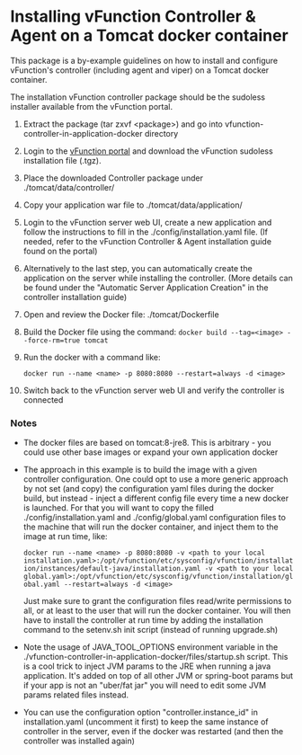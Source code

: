 # Installing vFunction Controller & Agent on a Tomcat docker container

This package is a by-example guidelines on how to install and configure vFunction's controller (including agent and viper) on a Tomcat docker container.

The installation vFunction controller package should be the sudoless installer available from the vFunction portal.

1. Extract the package (tar zxvf \<package>) and go into vfunction-controller-in-application-docker directory

2. Login to the [vFunction portal](https://portal.vfunction.com/dashboard) and download the vFunction sudoless installation file (.tgz).

3. Place the downloaded Controller package under ./tomcat/data/controller/

4. Copy your application war file to ./tomcat/data/application/

5. Login to the vFunction server web UI, create a new application and follow the instructions to fill in the ./config/installation.yaml file. (If needed, refer to the vFunction Controller & Agent installation guide found on the portal)

6. Alternatively to the last step, you can automatically create the application on the server while installing the controller. (More details can be found under the "Automatic Server Application Creation" in the controller installation guide)

7. Open and review the Docker file: ./tomcat/Dockerfile

8. Build the Docker file using the command: ```docker build --tag=<image> --force-rm=true tomcat```

9. Run the docker with a command like: 

     ```docker run --name <name> -p 8080:8080 --restart=always -d <image>```

10. Switch back to the vFunction server web UI and verify the controller is connected

### Notes

- The docker files are based on tomcat:8-jre8. This is arbitrary - you could use other base images or expand your own application docker

- The approach in this example is to build the image with a given controller configuration. One could opt to use a more generic approach by not set (and copy) the configuration yaml files during the docker build, but instead - inject a different config file every time a new docker is launched.
  For that you will want to copy the filled ./config/installation.yaml and ./config/global.yaml configuration files to the machine that will run the docker container, and inject them to the image at run time, like:
     
  ```docker run --name <name> -p 8080:8080 -v <path to your local installation.yaml>:/opt/vfunction/etc/sysconfig/vfunction/installation/instances/default-java/installation.yaml -v <path to your local global.yaml>:/opt/vfunction/etc/sysconfig/vfunction/installation/global.yaml --restart=always -d <image>``` 

  Just make sure to grant the configuration files read/write permissions to all, or at least to the user that will run the docker container.
  You will then have to install the controller at run time by adding the installation command to the setenv.sh init script (instead of running upgrade.sh)

- Note the usage of JAVA_TOOL_OPTIONS environment variable in the ./vfunction-controller-in-application-docker/files/startup.sh script. This is a cool trick to inject JVM params to the JRE when running a java application. It's added on top of all other JVM or spring-boot params but if your app is not an "uber/fat jar" you will need to edit some JVM params related files instead.

- You can use the configuration option "controller.instance_id" in installation.yaml (uncomment it first) to keep the same instance of controller in the server, even if the docker was restarted (and then the controller was installed again)